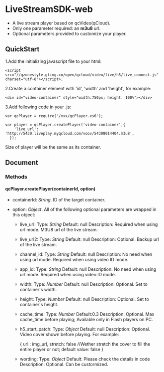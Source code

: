 # LiveStreamSDK-web
- A live stream player based on qcVideo(qCloud).
- Only one parameter required: an **m3u8** url.
- Optional parameters provided to customize your player.

## QuickStart

1.Add the initializing javascript file to your html:
	
	<script src="//qzonestyle.gtimg.cn/open/qcloud/video/live/h5/live_connect.js" charset="utf-8"></script>;

2.Create a container element with 'id', 'width' and 'height', for example:
	
	<div id="video-container" style="width:750px; height: 100%"></div>

3.Add following code in your .js:

	var qcPlayer = require('/xxx/qcPlayer.es6');

	var player = qcPlayer.createPlayer('video-container',{
	    'live_url': 'http://5430.liveplay.myqcloud.com/voov/54308014404.m3u8',
	  });

Size of player will be the same as its container.


## Document

### Methods

#### qcPlayer.createPlayer(containerId, option)

- containerId: _String_. ID of the target container.

- option: _Object_. All of the following optional parameters are wrapped in this object:
	+ live_url: 
	Type: _String_
	Default: null
	Description: Required when using url mode. M3U8 url of the live stream.

	+ live_url2: 
	Type: _String_
	Default: null
	Description: Optional. Backup url of the live stream.

	+ channel_id: 
	Type: _String_
	Default: null
	Description: No need when using url mode. Required when using video ID mode.

	+ app_id: 
	Type: _String_
	Default: null
	Description: No need when using url mode. Required when using video ID mode.

	+ width: 
	Type: _Number_
	Default: null
	Description: Optional. Set to container's width.
	
	+ height: 
	Type: _Number_
	Default: null
	Description: Optional. Set to container's height.
	
	+ cache_time: 
	Type: _Number_
	Default:0.3
	Description: Optional. Max cache_time before playing; Available only in Flash players on PC.
	
	+ h5_start_patch: 
	Type: _Object_
	Default: null
	Description: Optional. Video cover shown before playing. For example:

		{
		url : img_url, 
		stretch: false //Wether stretch the cover to fill the entire player or not; default value: false
		}

	+ wording:
	Type: _Object_
	Default: Please check the details in code
	Description: Optional. Can be custormized.





